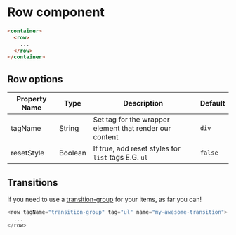 # Row component

```html
<container>
  <row>
    ...
  </row>
</container>
```

## Row options

Property Name | Type | Description | Default
--- | --- | --- | ---
tagName | String | Set tag for the wrapper element that render our content | `div`
resetStyle | Boolean | If true, add reset styles for `list` tags E.G. `ul` | `false`

## Transitions

If you need to use a [transition-group](https://vuejs.org/v2/api/#transition-group) for your items, as far you can!

```js
<row tagName="transition-group" tag="ul" name="my-awesome-transition">
  ...
</row>
```
